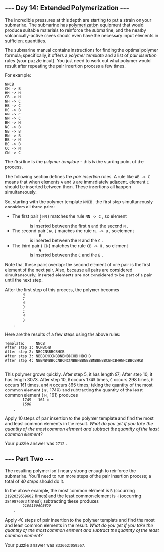 <h2>--- Day 14: Extended Polymerization ---</h2>
<p>
    The incredible pressures at this depth are starting to put a strain on your submarine. The submarine has 
    <a href="https://en.wikipedia.org/wiki/Polymerization" target="_blank">polymerization</a>
     equipment that would produce suitable materials to reinforce the submarine, and the nearby volcanically-active caves should even have the necessary input elements in sufficient quantities.
</p>
<p>
    The submarine manual contains 
    <span title="HO&#xa;&#xa;HO -&gt; OH">instructions</span>
     for finding the optimal polymer formula; specifically, it offers a 
    <em>polymer template</em>
     and a list of 
    <em>pair insertion</em>
     rules (your puzzle input). You just need to work out what polymer would result after repeating the pair insertion process a few times.
</p>
<p>For example:</p>
<pre>
<code>NNCB
CH -> B
HH -> N
CB -> H
NH -> C
HB -> C
HC -> B
HN -> C
NN -> C
BH -> H
NC -> B
NB -> B
BN -> B
BB -> N
BC -> B
CC -> N
CN -> C
</code></pre>
<p>
    The first line is the 
    <em>polymer template</em>
     - this is the starting point of the process.
</p>
<p>
    The following section defines the 
    <em>pair insertion</em>
     rules. A rule like 
    <code>AB -&gt; C</code>
     means that when elements 
    <code>A</code>
     and 
    <code>B</code>
     are immediately adjacent, element 
    <code>C</code>
     should be inserted between them. These insertions all happen simultaneously.
</p>
<p>
    So, starting with the polymer template 
    <code>NNCB</code>
    , the first step simultaneously considers all three pairs:
</p>
<ul>
    <li>
        The first pair (
        <code>NN</code>
        ) matches the rule 
        <code>NN -&gt; C</code>
        , so element 
        <code>
            <em>C</em>
        </code>
         is inserted between the first 
        <code>N</code>
         and the second 
        <code>N</code>
        .
    </li>
    <li>
        The second pair (
        <code>NC</code>
        ) matches the rule 
        <code>NC -&gt; B</code>
        , so element 
        <code>
            <em>B</em>
        </code>
         is inserted between the 
        <code>N</code>
         and the 
        <code>C</code>
        .
    </li>
    <li>
        The third pair (
        <code>CB</code>
        ) matches the rule 
        <code>CB -&gt; H</code>
        , so element 
        <code>
            <em>H</em>
        </code>
         is inserted between the 
        <code>C</code>
         and the 
        <code>B</code>
        .
    </li>
</ul>
<p>Note that these pairs overlap: the second element of one pair is the first element of the next pair. Also, because all pairs are considered simultaneously, inserted elements are not considered to be part of a pair until the next step.</p>
<p>
    After the first step of this process, the polymer becomes 
    <code>
        N
        <em>C</em>
        N
        <em>B</em>
        C
        <em>H</em>
        B
    </code>
    .
</p>
<p>Here are the results of a few steps using the above rules:</p>
<pre>
<code>Template:     NNCB
After step 1: NCNBCHB
After step 2: NBCCNBBBCBHCB
After step 3: NBBBCNCCNBBNBNBBCHBHHBCHB
After step 4: NBBNBNBBCCNBCNCCNBBNBBNBBBNBBNBBCBHCBHHNHCBBCBHCB
</code>
</pre>
<p>
    This polymer grows quickly. After step 5, it has length 97; After step 10, it has length 3073. After step 10, 
    <code>B</code>
     occurs 1749 times, 
    <code>C</code>
     occurs 298 times, 
    <code>H</code>
     occurs 161 times, and 
    <code>N</code>
     occurs 865 times; taking the quantity of the most common element (
    <code>B</code>
    , 1749) and subtracting the quantity of the least common element (
    <code>H</code>
    , 161) produces 
    <code>
        1749 - 161 = 
        <em>1588</em>
    </code>
    .
</p>
<p>
    Apply 10 steps of pair insertion to the polymer template and find the most and least common elements in the result. 
    <em>What do you get if you take the quantity of the most common element and subtract the quantity of the least common element?</em>
</p>
<p>
    Your puzzle answer was 
    <code>2712</code>
    .
</p>
<h2 id="part2">--- Part Two ---</h2>
<p>
    The resulting polymer isn't nearly strong enough to reinforce the submarine. You'll need to run more steps of the pair insertion process; a total of 
    <em>40 steps</em>
     should do it.
</p>
<p>
    In the above example, the most common element is 
    <code>B</code>
     (occurring 
    <code>2192039569602</code>
     times) and the least common element is 
    <code>H</code>
     (occurring 
    <code>3849876073</code>
     times); subtracting these produces 
    <code>
        <em>2188189693529</em>
    </code>
    .
</p>
<p>
    Apply 
    <em>40</em>
     steps of pair insertion to the polymer template and find the most and least common elements in the result. 
    <em>What do you get if you take the quantity of the most common element and subtract the quantity of the least common element?</em>
</p>
<p>
    Your puzzle answer was 
    <code>8336623059567</code>.
</p>